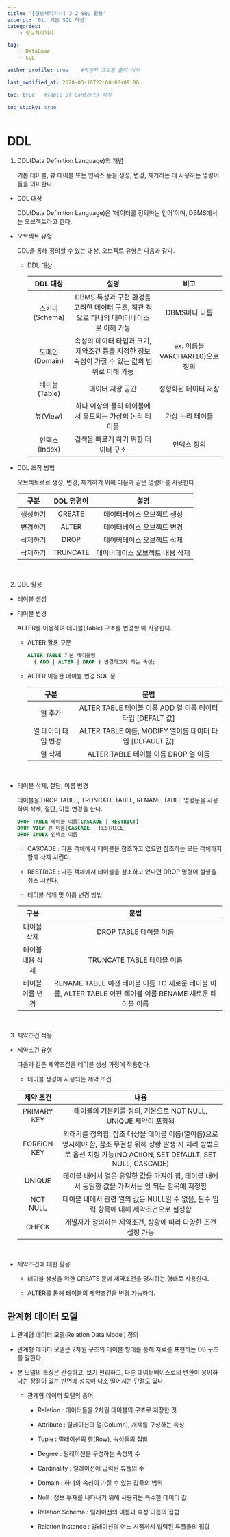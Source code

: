 ```yaml
---
title: '[정보처리기사] 3-2 SQL 활용' 
excerpt: '01. 기본 SQL 작성'
categories:
    - 정보처리기사

tag:
    - DataBase
    - SQL

author_profile: true    #작성자 프로필 출력 여부

last_modified_at: 2020-03-10T22:00:00+09:00

toc: true   #Table Of Contents 목차 

toc_sticky: true
---
```


# DDL

1. DDL(Data Definition Language)의 개념

    기본 테이블, 뷰 테이블 또는 인덱스 등을 생성, 변경, 제거하는 데 사용하는 명령어 들을 의미한다.

  - DDL 대상
    
    DDL(Data Definition Language)은 '데이터를 정의하는 언어'이며, DBMS에서는 오브젝트라고 한다.
  
  - 오브젝트 유형

    DDL을 통해 정의할 수 있는 대상, 오브젝트 유형은 다음과 같다.

    - DDL 대상

      | DDL 대상 |  설명  |  비고  |
      |:--------:|:------:|:--------:|
      |스키마(Schema)|DBMS 특성과 구현 환경을 고려한 데이터 구조, 직관 적으로 하나의 데이터베이스로 이해 가능|DBMS마다 다름|
      |도메인 (Domain)|속성의 데이터 타입과 크기, 제약조건 등을 지정한 정보 속성이 가질 수 있는 값의 범위로 이해 가능 |ex. 이름을 VARCHAR(10)으로 정의 |
      |테이블 (Table)|데이터 저장 공간|정형화된 데이터 저장|
      |뷰(View)|하나 이상의 물리 테이블에서 유도되는 가상의 논리 테이블|가상 논리 테이블|
      |인덱스 (Index)|검색을 빠르게 하기 위한 데이터 구조|인덱스 정의

  - DDL 조작 방법
    
    오브젝트르르 생성, 변경, 제거하기 위해 다음과 같은 명령어를 사용한다.
    
    |구분|DDL 명령어|설명|
    |:------:|:---:|:---:|
    |생성하기|CREATE|데이터베이스 오브젝트 생성|
    |변경하기|ALTER|데이터베이스 오브젝트 변경|
    |삭제하기|DROP|데이버테이스 오브젝트 삭제|
    |삭제하기|TRUNCATE|데이버테이스 오브젝트 내용 삭제| 

    <br>

2. DDL 활용
  - 테이블 생성
  
  - 테이블 변경

    ALTER를 이용하여 테이블(Table) 구조를 변경할 때 사용한다. 

    - ALTER 활용 구문

      ```SQL
      ALTER TABLE 기본 테이블명
        { ADD | ALTER | DROP } 변경하고자 하는 속성;
      ```

    - ALTER 이용한 테이블 변경 SQL 문
      
      |구분|문법|
      |:------:|:---:|
      |열 추가|ALTER TABLE 테이블 이름 ADD 열 이름 데이터 타입 [DEFALT 값]|
      |열 데이터 타입 변경| ALTER TABLE 이름, MODIFY 열이름 데이터 타입 [DEFAULT 값]|
      |열 삭제|ALTER TABLE 테이블 이름 DROP 열 이름|

      <br>

  - 테이블 삭제, 절단, 이름 변경

    테이블을 DROP TABLE, TRUNCATE TABLE, RENAME TABLE 명령문을 사용하여 삭제, 절단, 이름 변경을 한다.

    ```SQL
    DROP TABLE 테이블 이름[CASCADE | RESTRICT]
    DROP VIEW 뷰 이름[CASCADE | RESTRICE]
    DROP INDEX 인덱스 이름
    ```

    - CASCADE : 다른 객체에서 테이블을 참조하고 있으면 참조하는 모든 객체까지 함께 삭제 시킨다.

    - RESTRICE : 다른 객체에서 테이블을 참조하고 있다면 DROP 명령어 실행을 취소 시킨다.

    - 테이블 삭제 및 이름 변경 방법

    |구분|문법|
    |:------:|:---:|
    |테이블 삭제|DROP TABLE 테이블 이름|
    |테이블 내용 삭제|TRUNCATE TABLE 테이블 이름|
    |테이블 이름  변경|RENAME TABLE 이전 테이블 이름 TO 새로운 테이블 이름, ALTER TABLE 이전 테이블 이름 RENAME 새로운 테이블 이름|

    <br>

3. 제약조건 적용

  - 제약조건 유형

    다음과 같은 제약조건을 테이블 생성 과정에 적용한다.
    
    - 테이블 생성에 사용되는 제약 조건

    |제약 조건|내용|
    |:------:|:---:|
    |PRIMARY KEY|테이블의 기본키를 정의, 기본으로 NOT NULL, UNIQUE 제약이 포함됨|
    |FOREIGN KEY|외래키를 정의함, 참조 대상을 테이블 이름(열이름)으로 명시해야 함, 참조 무결성 위해 상황 발생 시 처리 방법으로 옵션 지정 가능(NO ACtiON, SET DEfAULT, SET NULL, CASCADE)|
    |UNIQUE|테이블 내에서 열은 유일한 값을 가져야 함, 테이블 내에서 동일한 값을 가져서는 안 되는 항목에 지정함|
    |NOT NULL|테이블 내에서 관련 열의 값은 NULL일 수 없음, 필수 입력 항목에 대해 제약조건으로 설정함|
    |CHECK|개발자가 정의하는 제약조건, 상황에 따라 다양한 조건 설정 가능|

  <br>

  - 제약조건에 대한 활용

    - 테이블 생성을 위한 CREATE 문에 제약조건을 명시하는 형태로 사용한다.

    - ALTER를 통해 테이블의 제약조건을 변경 가능하다.

## 관계형 데이터 모델

1. 관계형 데이터 모델(Relation Data Model) 정의

  - 관계형 데이터 모델은 2차원 구조의 테이블 형태를 통해 자료를 표현하는 DB 구조를 말한다.

  - 본 모델의 특징은 간결하고, 보기 편리하고, 다른 데이터베이스로의 변환이 용이하다는 장점이 있는 반면에 성능이 다소 떨어지는 단점도 있다.

    - 관계형 데이터 모델의 용어

      - Relation : 데이터들을 2차원 테이블의 구조로 저장한 것

      - Attribute : 릴레이션의 열(Column), 개체를 구성하는 속성

      - Tuple : 릴레이션의 행(Row), 속성들의 집합

      - Degree : 릴레이션을 구성하는 속성의 수

      - Cardinality : 릴레이션에 입력된 튜플의 수

      - Domain : 하나의 속성이 가질 수 있는 값들의 범위

      - Null : 정보 부재를 나타내기 위해 사용되는 특수한 데이터 값

      - Relation Schema : 릴레이션의 이름과 속성 이름의 집합

      - Relation Instance : 릴레이션의 어느 시점까지 입력된 튜플들의 집합
